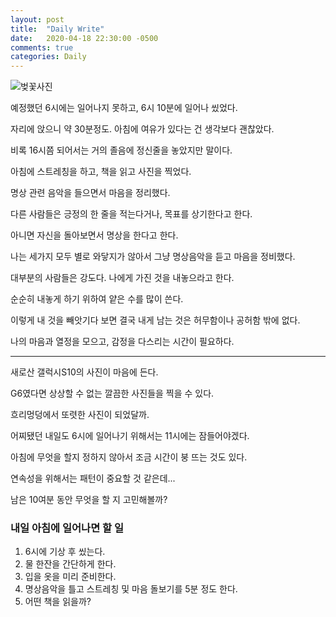 ```yaml
---
layout: post
title:  "Daily Write"
date:   2020-04-18 22:30:00 -0500
comments: true
categories: Daily
---
```


![벚꽃사진](./upload/20200408_125309.jpg)

예정했던 6시에는 일어나지 못하고, 6시 10분에 일어나 씼었다.

자리에 앉으니 약 30분정도. 아침에 여유가 있다는 건 생각보다 괜찮았다.

비록 16시쯤 되어서는 거의 졸음에 정신줄을 놓았지만 말이다.

아침에 스트레칭을 하고, 책을 읽고 사진을 찍었다.

명상 관련 음악을 들으면서 마음을 정리했다.

다른 사람들은 긍정의 한 줄을 적는다거나, 목표를 상기한다고 한다.

아니면 자신을 돌아보면서 명상을 한다고 한다.

나는 세가지 모두 별로 와닿지가 않아서 그냥 명상음악을 듣고 마음을 정비했다.

대부분의 사람들은 강도다. 나에게 가진 것을 내놓으라고 한다.

순순히 내놓게 하기 위하여 얕은 수를 많이 쓴다.

이렇게 내 것을 빼앗기다 보면 결국 내게 남는 것은 허무함이나 공허함 밖에 없다.

나의 마음과 열정을 모으고, 감정을 다스리는 시간이 필요하다.

---

새로산 갤럭시S10의 사진이 마음에 든다.

G6였다면 상상할 수 없는 깔끔한 사진들을 찍을 수 있다.

흐리멍덩에서 또렷한 사진이 되었달까.

어찌됐던 내일도 6시에 일어나기 위해서는 11시에는 잠들어야겠다.

아침에 무엇을 할지 정하지 않아서 조금 시간이 붕 뜨는 것도 있다.

연속성을 위해서는 패턴이 중요할 것 같은데...

남은 10여분 동안 무엇을 할 지 고민해볼까?

### 내일 아침에 일어나면 할 일

1. 6시에 기상 후 씼는다.
2. 물 한잔을 간단하게 한다.
3. 입을 옷을 미리 준비한다.
4. 명상음악을 틀고 스트레칭 및 마음 돌보기를 5분 정도 한다.
5. 어떤 책을 읽을까?